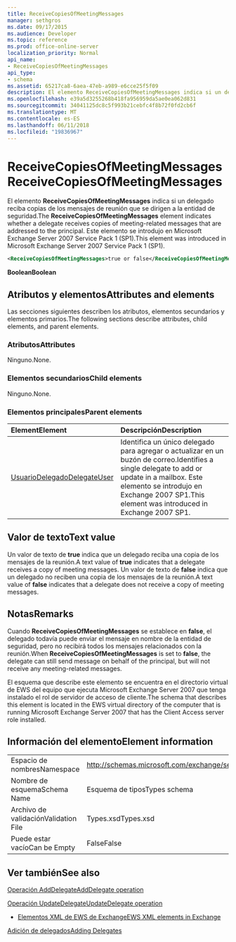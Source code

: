 ```yaml
---
title: ReceiveCopiesOfMeetingMessages
manager: sethgros
ms.date: 09/17/2015
ms.audience: Developer
ms.topic: reference
ms.prod: office-online-server
localization_priority: Normal
api_name:
- ReceiveCopiesOfMeetingMessages
api_type:
- schema
ms.assetid: 65217ca8-6aea-47eb-a989-e6cce25f5f09
description: El elemento ReceiveCopiesOfMeetingMessages indica si un delegado reciba copias de los mensajes de reunión que se dirigen a la entidad de seguridad. Este elemento se introdujo en Microsoft Exchange Server 2007 Service Pack 1 (SP1).
ms.openlocfilehash: e39a5d3255268b418fa956959da5ae0ea062d831
ms.sourcegitcommit: 34041125dc8c5f993b21cebfc4f8b72f0fd2cb6f
ms.translationtype: MT
ms.contentlocale: es-ES
ms.lasthandoff: 06/11/2018
ms.locfileid: "19836967"
---
```

# <a name="receivecopiesofmeetingmessages"></a><span data-ttu-id="37784-104">ReceiveCopiesOfMeetingMessages</span><span class="sxs-lookup"><span data-stu-id="37784-104">ReceiveCopiesOfMeetingMessages</span></span>

<span data-ttu-id="37784-105">El elemento **ReceiveCopiesOfMeetingMessages** indica si un delegado reciba copias de los mensajes de reunión que se dirigen a la entidad de seguridad.</span><span class="sxs-lookup"><span data-stu-id="37784-105">The **ReceiveCopiesOfMeetingMessages** element indicates whether a delegate receives copies of meeting-related messages that are addressed to the principal.</span></span> <span data-ttu-id="37784-106">Este elemento se introdujo en Microsoft Exchange Server 2007 Service Pack 1 (SP1).</span><span class="sxs-lookup"><span data-stu-id="37784-106">This element was introduced in Microsoft Exchange Server 2007 Service Pack 1 (SP1).</span></span> 
  
```xml
<ReceiveCopiesOfMeetingMessages>true or false</ReceiveCopiesOfMeetingMessages>
```

 <span data-ttu-id="37784-107">**Boolean**</span><span class="sxs-lookup"><span data-stu-id="37784-107">**Boolean**</span></span>
## <a name="attributes-and-elements"></a><span data-ttu-id="37784-108">Atributos y elementos</span><span class="sxs-lookup"><span data-stu-id="37784-108">Attributes and elements</span></span>

<span data-ttu-id="37784-109">Las secciones siguientes describen los atributos, elementos secundarios y elementos primarios.</span><span class="sxs-lookup"><span data-stu-id="37784-109">The following sections describe attributes, child elements, and parent elements.</span></span>
  
### <a name="attributes"></a><span data-ttu-id="37784-110">Atributos</span><span class="sxs-lookup"><span data-stu-id="37784-110">Attributes</span></span>

<span data-ttu-id="37784-111">Ninguno.</span><span class="sxs-lookup"><span data-stu-id="37784-111">None.</span></span>
  
### <a name="child-elements"></a><span data-ttu-id="37784-112">Elementos secundarios</span><span class="sxs-lookup"><span data-stu-id="37784-112">Child elements</span></span>

<span data-ttu-id="37784-113">Ninguno.</span><span class="sxs-lookup"><span data-stu-id="37784-113">None.</span></span>
  
### <a name="parent-elements"></a><span data-ttu-id="37784-114">Elementos principales</span><span class="sxs-lookup"><span data-stu-id="37784-114">Parent elements</span></span>

|<span data-ttu-id="37784-115">**Element**</span><span class="sxs-lookup"><span data-stu-id="37784-115">**Element**</span></span>|<span data-ttu-id="37784-116">**Descripción**</span><span class="sxs-lookup"><span data-stu-id="37784-116">**Description**</span></span>|
|:-----|:-----|
|[<span data-ttu-id="37784-117">UsuarioDelegado</span><span class="sxs-lookup"><span data-stu-id="37784-117">DelegateUser</span></span>](delegateuser.md) <br/> |<span data-ttu-id="37784-118">Identifica un único delegado para agregar o actualizar en un buzón de correo.</span><span class="sxs-lookup"><span data-stu-id="37784-118">Identifies a single delegate to add or update in a mailbox.</span></span> <span data-ttu-id="37784-119">Este elemento se introdujo en Exchange 2007 SP1.</span><span class="sxs-lookup"><span data-stu-id="37784-119">This element was introduced in Exchange 2007 SP1.</span></span>  <br/> |
   
## <a name="text-value"></a><span data-ttu-id="37784-120">Valor de texto</span><span class="sxs-lookup"><span data-stu-id="37784-120">Text value</span></span>

<span data-ttu-id="37784-121">Un valor de texto de **true** indica que un delegado reciba una copia de los mensajes de la reunión.</span><span class="sxs-lookup"><span data-stu-id="37784-121">A text value of **true** indicates that a delegate receives a copy of meeting messages.</span></span> <span data-ttu-id="37784-122">Un valor de texto de **false** indica que un delegado no reciben una copia de los mensajes de la reunión.</span><span class="sxs-lookup"><span data-stu-id="37784-122">A text value of **false** indicates that a delegate does not receive a copy of meeting messages.</span></span> 
  
## <a name="remarks"></a><span data-ttu-id="37784-123">Notas</span><span class="sxs-lookup"><span data-stu-id="37784-123">Remarks</span></span>

<span data-ttu-id="37784-124">Cuando **ReceiveCopiesOfMeetingMessages** se establece en **false**, el delegado todavía puede enviar el mensaje en nombre de la entidad de seguridad, pero no recibirá todos los mensajes relacionados con la reunión.</span><span class="sxs-lookup"><span data-stu-id="37784-124">When **ReceiveCopiesOfMeetingMessages** is set to **false**, the delegate can still send message on behalf of the principal, but will not receive any meeting-related messages.</span></span>
  
<span data-ttu-id="37784-125">El esquema que describe este elemento se encuentra en el directorio virtual de EWS del equipo que ejecuta Microsoft Exchange Server 2007 que tenga instalado el rol de servidor de acceso de cliente.</span><span class="sxs-lookup"><span data-stu-id="37784-125">The schema that describes this element is located in the EWS virtual directory of the computer that is running Microsoft Exchange Server 2007 that has the Client Access server role installed.</span></span>
  
## <a name="element-information"></a><span data-ttu-id="37784-126">Información del elemento</span><span class="sxs-lookup"><span data-stu-id="37784-126">Element information</span></span>

|||
|:-----|:-----|
|<span data-ttu-id="37784-127">Espacio de nombres</span><span class="sxs-lookup"><span data-stu-id="37784-127">Namespace</span></span>  <br/> |http://schemas.microsoft.com/exchange/services/2006/types  <br/> |
|<span data-ttu-id="37784-128">Nombre de esquema</span><span class="sxs-lookup"><span data-stu-id="37784-128">Schema Name</span></span>  <br/> |<span data-ttu-id="37784-129">Esquema de tipos</span><span class="sxs-lookup"><span data-stu-id="37784-129">Types schema</span></span>  <br/> |
|<span data-ttu-id="37784-130">Archivo de validación</span><span class="sxs-lookup"><span data-stu-id="37784-130">Validation File</span></span>  <br/> |<span data-ttu-id="37784-131">Types.xsd</span><span class="sxs-lookup"><span data-stu-id="37784-131">Types.xsd</span></span>  <br/> |
|<span data-ttu-id="37784-132">Puede estar vacío</span><span class="sxs-lookup"><span data-stu-id="37784-132">Can be Empty</span></span>  <br/> |<span data-ttu-id="37784-133">False</span><span class="sxs-lookup"><span data-stu-id="37784-133">False</span></span>  <br/> |
   
## <a name="see-also"></a><span data-ttu-id="37784-134">Ver también</span><span class="sxs-lookup"><span data-stu-id="37784-134">See also</span></span>



[<span data-ttu-id="37784-135">Operación AddDelegate</span><span class="sxs-lookup"><span data-stu-id="37784-135">AddDelegate operation</span></span>](adddelegate-operation.md)
  
[<span data-ttu-id="37784-136">Operación UpdateDelegate</span><span class="sxs-lookup"><span data-stu-id="37784-136">UpdateDelegate operation</span></span>](updatedelegate-operation.md)


- [<span data-ttu-id="37784-137">Elementos XML de EWS de Exchange</span><span class="sxs-lookup"><span data-stu-id="37784-137">EWS XML elements in Exchange</span></span>](ews-xml-elements-in-exchange.md)


[<span data-ttu-id="37784-138">Adición de delegados</span><span class="sxs-lookup"><span data-stu-id="37784-138">Adding Delegates</span></span>](http://msdn.microsoft.com/library/3a744150-66a3-4a13-9433-793603ba5038%28Office.15%29.aspx)

